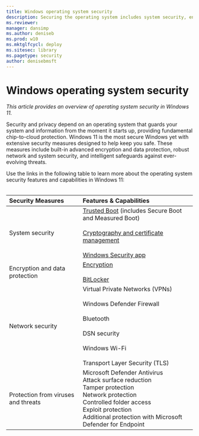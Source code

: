 ```yaml
---
title: Windows operating system security
description: Securing the operating system includes system security, encryption, network security, and threat protection.
ms.reviewer: 
manager: dansimp
ms.author: deniseb
ms.prod: w10
ms.mktglfcycl: deploy
ms.sitesec: library
ms.pagetype: security
author: denisebmsft
---
```


# Windows operating system security

*This article provides an overview of operating system security in Windows 11.*

Security and privacy depend on an operating system that guards your system and information from the moment it starts up, providing fundamental chip-to-cloud protection. Windows 11 is the most secure Windows yet with extensive security measures designed to help keep you safe. These measures include built-in advanced encryption and data protection, robust network and system security, and intelligent safeguards against ever-evolving threats. 

Use the links in the following table to learn more about the operating system security features and capabilities in Windows 11:<br/><br/>

| Security Measures | Features & Capabilities |
|:---|:---|
| System security | [Trusted Boot](os-security/trusted-boot.md) (includes Secure Boot and Measured Boot) <br/><br/>[Cryptography and certificate management](os-security/cryptography-certificate-mgmt.md) <br/><br/>[Windows Security app](os-security/windows-security-app.md) |
| Encryption and data protection | [Encryption](os-security/encryption-data-protection.md)<br/><br/>[BitLocker](information-protection/bitlocker/bitlocker-overview.md) |
| Network security | Virtual Private Networks (VPNs)<br/><br/>Windows Defender Firewall<br/><br/>Bluetooth<br/><br/>DSN security<br/><br/>Windows Wi-Fi<br/><br/>Transport Layer Security (TLS) |
| Protection from viruses and threats | Microsoft Defender Antivirus<br/>Attack surface reduction<br/>Tamper protection<br/>Network protection<br/>Controlled folder access<br/>Exploit protection<br/>Additional protection with Microsoft Defender for Endpoint |


